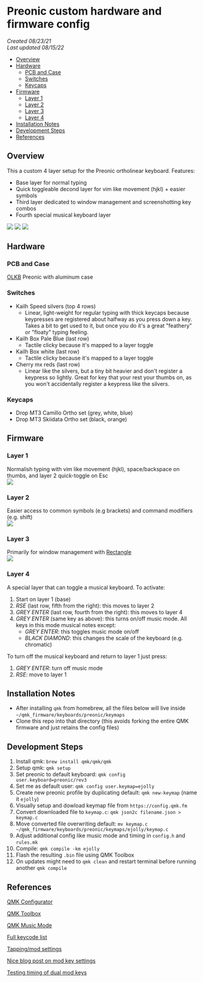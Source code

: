 # Preonic custom hardware and firmware config

*Created 08/23/21*  
*Last updated 08/15/22*

- [Overview](#overview)
- [Hardware](#hardware)
  - [PCB and Case](#pcb-and-case)
  - [Switches](#switches)
  - [Keycaps](#keycaps)
- [Firmware](#firmware)
  - [Layer 1](#layer-1)
  - [Layer 2](#layer-2)
  - [Layer 3](#layer-3)
  - [Layer 4](#layer-4)
- [Installation Notes](#installation-notes)
- [Development Steps](#development-steps)
- [References](#references)

## Overview
This a custom 4 layer setup for the Preonic ortholinear keyboard. Features:
- Base layer for normal typing
- Quick toggleable decond layer for vim like movement (hjkl) + easier symbols
- Third layer dedicated to window management and screenshotting key combos
- Fourth special musical keyboard layer

![](imgs/switches.jpeg)
![](imgs/keycaps.jpeg)
![](imgs/setup.jpeg)


## Hardware
### PCB and Case
[OLKB](https://olkb.com/) Preonic with aluminum case

### Switches
- Kailh Speed silvers (top 4 rows)
  - Linear, light-weight for regular typing with thick keycaps because keypresses are registered about halfway as you press down a key. Takes a bit to get used to it, but once you do it's a great "feathery" or "floaty" typing feeling.
- Kailh Box Pale Blue (last row)
  - Tactile clicky because it's mapped to a layer toggle
- Kailh Box white (last row)
  - Tactile clicky because it's mapped to a layer toggle
- Cherry mx reds (last row)
  - Linear like the silvers, but a tiny bit heavier and don't register a keypress so lightly. Great for key that your rest your thumbs on, as you won't accidentally register a keypress like the silvers.

### Keycaps
- Drop MT3 Camillo Ortho set (grey, white, blue)
- Drop MT3 Skiidata Ortho set (black, orange)

## Firmware

### Layer 1
Normalish typing with vim like movement (hjkl), space/backspace on thumbs, and layer 2 quick-toggle on Esc  
![](/imgs/layer_0.png)
### Layer 2
Easier access to common symbols (e.g brackets) and command modifiers (e.g. shift)   
![](/imgs/layer_1.png)
### Layer 3
Primarily for window management with [Rectangle](https://rectangleapp.com/)  
![](/imgs/layer_2.png)
### Layer 4
A special layer that can toggle a musical keyboard. To activate:  
1. Start on layer 1 (base)
2. *RSE* (last row, fifth from the right): this moves to layer 2
3. *GREY ENTER* (last row, fourth from the right): this moves to layer 4
4. *GREY ENTER* (same key as above): this turns on/off music mode. All keys in this mode musical notes except:
    - *GREY ENTER*: this toggles music mode on/off 
    - *BLACK DIAMOND*: this changes the scale of the keyboard (e.g. chromatic)

To turn off the musical keyboard and return to layer 1 just press:
1. *GREY ENTER*: turn off music mode
2. *RSE*: move to layer 1


## Installation Notes   
- After installing `qmk` from homebrew, all the files below will live inside `~/qmk_firmware/keyboards/preonic/keymaps`
- Clone this repo into that directory (this avoids forking the entire QMK firmware and just retains the config files)

## Development Steps  
1. Install qmk: `brew install qmk/qmk/qmk`
2. Setup qmk: `qmk setup`
3. Set preonic to default keyboard: `qmk config user.keyboard=preonic/rev3`
4. Set me as default user: `qmk config user.keymap=ejolly`
5. Create new preonic profile by duplicating default: `qmk new-keymap` (name it `ejolly`)
6. Visually setup and dowload keymap file from `https://config.qmk.fm`
7. Convert downloaded file to `keymap.c`: `qmk json2c filename.json > keymap.c`
8. Move converted file overwriting default: `mv keymap.c ~/qmk_firmware/keyboards/preonic/keymaps/ejolly/keymap.c`
9. Adjust additional config like music mode and timing in `config.h` and `rules.mk`
10. Compile: `qmk compile -km ejolly`
11. Flash the resulting `.bin` file using QMK Toolbox
12. On updates might need to `qmk clean` and restart terminal before running another `qmk compile`

## References  
[QMK Configurator](https://config.qmk.fm/#/)

[QMK Toolbox](https://github.com/qmk/qmk_toolbox)

[QMK Music Mode](https://beta.doc.qmk.fm/using-qmk/hardware-features/feature_audio#music-map)   

[Full keycode list](https://docs.qmk.fm/#/keycodes) 

[Tapping/mod settings](https://beta.docs.qmk.fm/using-qmk/software-features/tap_hold) 

[Nice blog post on mod key settings](https://precondition.github.io/home-row-mods#using-home-row-mods-with-qmk)

[Testing timing of dual mod keys](https://precondition.github.io/home-row-mods#tapping-term-test-area)
